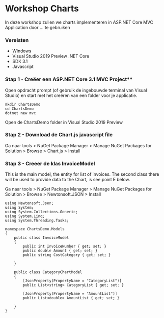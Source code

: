 # Workshop Charts
In deze workshop zullen we charts implementeren in ASP.NET Core MVC Application door ... te gebruiken

### Vereisten

 - Windows 
 - Visual Studio 2019 Preview .NET Core
 - SDK 3.1
 - Javascript

### Stap 1 - Creëer een ASP.NET Core 3.1 MVC Project**

Open opdracht prompt (of gebruik de ingebouwde terminal van Visual Studio) en start met het creëren van een folder voor je applicatie.

    mkdir ChartsDemo
    cd ChartsDemo
    dotnet new mvc

Open de ChartsDemo folder in Visual Studio 2019 Preview

### Stap 2 - Download de Chart.js javascript file
Ga naar tools > NuGet Package Manager > Manage NuGet Packages for Solution > Browse > Chart.js > Install

### Stap 3 - Creeer de klas InvoiceModel

This is the main model, the entity for list of invoices. The second class there will be used to provide data to the Chart, is see point E below.

Ga naar tools > NuGet Package Manager > Manage NuGet Packages for Solution > Browse > Newtonsoft.JSON > Install

    using Newtonsoft.Json;
    using System;
    using System.Collections.Generic;
    using System.Linq;
    using System.Threading.Tasks;
    
    namespace ChartsDemo.Models
    {
        public class InvoiceModel
        {
            public int InvoiceNumber { get; set; }
            public double Amount { get; set; }
            public string CostCategory { get; set; }
    
        }
    
        public class CategoryChartModel
        {
            [JsonProperty(PropertyName = "CategoryList")]
            public List<string> CategoryList { get; set; }
    
            [JsonProperty(PropertyName = "AmountList")]
            public List<double> AmountList { get; set; }
    
        }
    }
